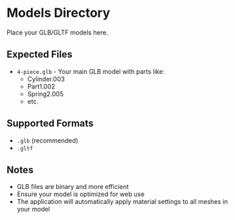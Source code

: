 # Models Directory

Place your GLB/GLTF models here.

## Expected Files

- `4-piece.glb` - Your main GLB model with parts like:
  - Cylinder.003
  - Part1.002  
  - Spring2.005
  - etc.

## Supported Formats

- `.glb` (recommended)
- `.gltf`

## Notes

- GLB files are binary and more efficient
- Ensure your model is optimized for web use
- The application will automatically apply material settings to all meshes in your model

